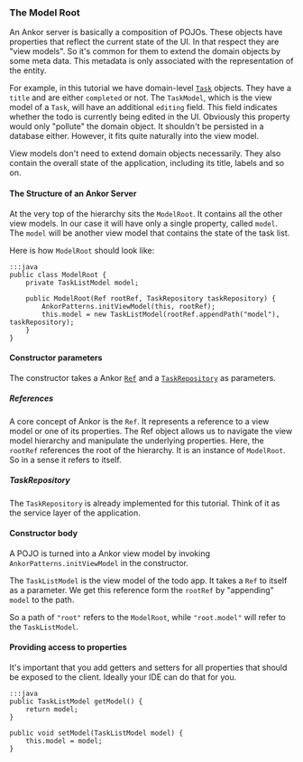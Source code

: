 ### The Model Root

An Ankor server is basically a composition of POJOs.
These objects have properties that reflect the current state of the UI.
In that respect they are "view models".
So it's common for them to extend the domain objects by some meta data.
This metadata is only associated with the representation of the entity.

For example, in this tutorial we have domain-level [`Task`][1] objects.
They have a `title` and are either `completed` or not.
The `TaskModel`, which is the view model of a `Task`, will have an additional `editing` field.
This field indicates whether the todo is currently being edited in the UI.
Obviously this property would only "pollute" the domain object.
It shouldn't be persisted in a database either.
However, it fits quite naturally into the view model.

View models don't need to extend domain objects necessarily.
They also contain the overall state of the application, including its title, labels and so on.

#### The Structure of an Ankor Server

At the very top of the hierarchy sits the `ModelRoot`.
It contains all the other view models.
In our case it will have only a single property, called `model`.
The `model` will be another view model that contains the state of the task list.

Here is how `ModelRoot` should look like:

    :::java
    public class ModelRoot {
        private TaskListModel model;

        public ModelRoot(Ref rootRef, TaskRepository taskRepository) {
            AnkorPatterns.initViewModel(this, rootRef);
            this.model = new TaskListModel(rootRef.appendPath("model"), taskRepository);
        }
    }
    
#### Constructor parameters

The constructor takes a Ankor [`Ref`][2] and a [`TaskRepository`][3] as parameters.

##### References

A core concept of Ankor is the `Ref`.
It represents a reference to a view model or one of its properties.
The Ref object allows us to navigate the view model hierarchy and manipulate the underlying properties.
Here, the `rootRef` references the root of the hierarchy. 
It is an instance of `ModelRoot`. 
So in a sense it refers to itself.

##### TaskRepository

The `TaskRepository` is already implemented for this tutorial.
Think of it as the service layer of the application.

#### Constructor body

A POJO is turned into a Ankor view model by invoking `AnkorPatterns.initViewModel` in the constructor.

The `TaskListModel` is the view model of the todo app. 
It takes a `Ref` to itself as a parameter.
We get this reference form the `rootRef` by "appending" `model` to the path.

So a path of `"root"` refers to the `ModelRoot`, while `"root.model"` will refer to the `TaskListModel`.

#### Providing access to properties

It's important that you add getters and setters for all properties that should be exposed to the client.
Ideally your IDE can do that for you.

    :::java
    public TaskListModel getModel() {
        return model;
    }

    public void setModel(TaskListModel model) {
        this.model = model;
    }


[1]: https://github.com/ankor-io/ankor-todo-tutorial/blob/server-step-2/todo-server/src/main/java/io/ankor/tutorial/model/Task.java
[2]: http://ankor.io/static/javadoc/apidocs-0.2/at/irian/ankor/ref/Ref.html
[3]: https://github.com/ankor-io/ankor-todo-tutorial/blob/server-step-2/todo-server/src/main/java/io/ankor/tutorial/model/TaskRepository.java
